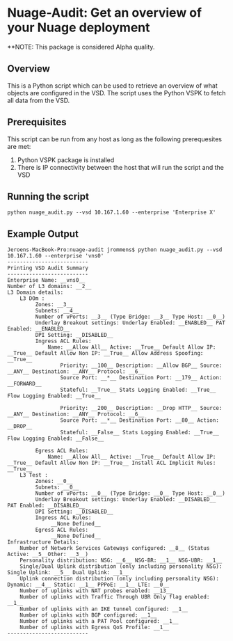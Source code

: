 # Nuage-Audit: Get an overview of your Nuage deployment

**NOTE: This package is considered Alpha quality.

## Overview

This is a Python script which can be used to retrieve an overview of what objects are configured in the VSD. The script uses the Python VSPK to fetch all data from the VSD.

## Prerequisites

This script can be run from any host as long as the following prerequesites are met:

1. Python VSPK package is installed
1. There is IP connectivity between the host that will run the script and the VSD

## Running the script

	python nuage_audit.py --vsd 10.167.1.60 --enterprise 'Enterprise X'

## Example Output
	Jeroens-MacBook-Pro:nuage-audit jrommens$ python nuage_audit.py --vsd 10.167.1.60 --enterprise 'vns0'
	--------------------------
	Printing VSD Audit Summary
	--------------------------
	Enterprise Name: __vns0__
	Number of L3 domains: __2__
	L3 Domain details: 
		L3 DOm :
			 Zones: __3__
			 Subnets: __4__
			 Number of vPorts: __3__ (Type Bridge: __3__ Type Host: __0__)
			 Underlay Breakout settings: Underlay Enabled: __ENABLED__ PAT Enabled: __ENABLED__
			 DPI Setting: __DISABLED__
			 Ingress ACL Rules:
				 Name: __Allow All__ Active: __True__ Default Allow IP: __True__ Default Allow Non IP: __True__ Allow Address Spoofing: __True__
					 Priority: __100__ Description: __Allow BGP__ Source: __ANY__ Destination: __ANY__ Protocol: __6__
					 Source Port: __*__ Destination Port: __179__ Action: __FORWARD__
					 Stateful: __True__ Stats Logging Enabled: __True__ Flow Logging Enabled: __True__
	
					 Priority: __200__ Description: __Drop HTTP__ Source: __ANY__ Destination: __ANY__ Protocol: __6__
					 Source Port: __*__ Destination Port: __80__ Action: __DROP__
					 Stateful: __False__ Stats Logging Enabled: __True__ Flow Logging Enabled: __False__
	
			 Egress ACL Rules:
				 Name: __Allow All__ Active: __True__ Default Allow IP: __True__ Default Allow Non IP: __True__ Install ACL Implicit Rules: __True__
		L3 Test :
			 Zones: __0__
			 Subnets: __0__
			 Number of vPorts: __0__ (Type Bridge: __0__ Type Host: __0__)
			 Underlay Breakout settings: Underlay Enabled: __DISABLED__ PAT Enabled: __DISABLED__
			 DPI Setting: __DISABLED__
			 Ingress ACL Rules:
				  __None Defined__ 
			 Egress ACL Rules:
				  __None Defined__ 
	Infrastructure Details: 
		Number of Network Services Gateways configured: __8__ (Status Active: __5__Other: __3__)
		Personality distribution: NSG: __6__ NSG-BR: __1__ NSG-UBR: __1__
		Single/Dual Uplink distribution (only including personality NSG): Single Uplink: __5__ Dual Uplink: __1__
		Uplink connection distribution (only including personality NSG): Dynamic: __4__ Static: __1__ PPPoE: __1__ LTE: __0__
		Number of uplinks with NAT probes enabled: __13__
		Number of uplinks with Traffic Through UBR Only flag enabled: __1__
		Number of uplinks with an IKE tunnel configured: __1__
		Number of uplinks with BGP configured: __1__
		Number of uplinks with a PAT Pool configured: __1__
		Number of uplinks with Egress QoS Profile: __1__
	--------------------------

